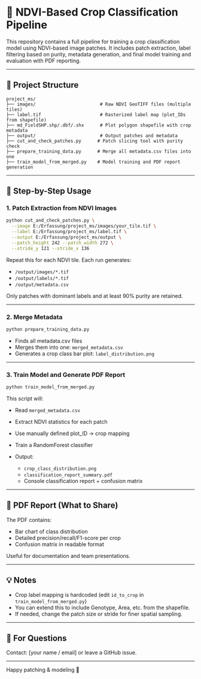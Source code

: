 # 🧠 NDVI-Based Crop Classification Pipeline

This repository contains a full pipeline for training a crop classification model using NDVI-based image patches. It includes patch extraction, label filtering based on purity, metadata generation, and final model training and evaluation with PDF reporting.

---

## 📁 Project Structure

```
project_ms/
├── images/                        # Raw NDVI GeoTIFF files (multiple tiles)
├── label.tif                      # Rasterized label map (plot_IDs from shapefile)
├── md_FieldSHP.shp/.dbf/.shx      # Plot polygon shapefile with crop metadata
├── output/                        # Output patches and metadata
├── cut_and_check_patches.py      # Patch slicing tool with purity check
├── prepare_training_data.py      # Merge all metadata.csv files into one
├── train_model_from_merged.py    # Model training and PDF report generation
```

---

## 🚀 Step-by-Step Usage

### 1. Patch Extraction from NDVI Images

```bash
python cut_and_check_patches.py \
  --image E:/Erfassung/project_ms/images/your_tile.tif \
  --label E:/Erfassung/project_ms/label.tif \
  --output E:/Erfassung/project_ms/output \
  --patch_height 242 --patch_width 272 \
  --stride_y 121 --stride_x 136
```

Repeat this for each NDVI tile. Each run generates:

* `/output/images/*.tif`
* `/output/labels/*.tif`
* `/output/metadata.csv`

Only patches with dominant labels and at least 90% purity are retained.

---

### 2. Merge Metadata

```bash
python prepare_training_data.py
```

* Finds all metadata.csv files
* Merges them into one: `merged_metadata.csv`
* Generates a crop class bar plot: `label_distribution.png`

---

### 3. Train Model and Generate PDF Report

```bash
python train_model_from_merged.py
```

This script will:

* Read `merged_metadata.csv`
* Extract NDVI statistics for each patch
* Use manually defined plot\_ID → crop mapping
* Train a RandomForest classifier
* Output:

  * `crop_class_distribution.png`
  * `classification_report_summary.pdf`
  * Console classification report + confusion matrix

---

## 📝 PDF Report (What to Share)

The PDF contains:

* Bar chart of class distribution
* Detailed precision/recall/F1-score per crop
* Confusion matrix in readable format

Useful for documentation and team presentations.

---

## 💡 Notes

* Crop label mapping is hardcoded (edit `id_to_crop` in `train_model_from_merged.py`)
* You can extend this to include Genotype, Area, etc. from the shapefile.
* If needed, change the patch size or stride for finer spatial sampling.

---

## 🙋 For Questions

Contact: \[your name / email] or leave a GitHub issue.

---

Happy patching & modeling 🌱
